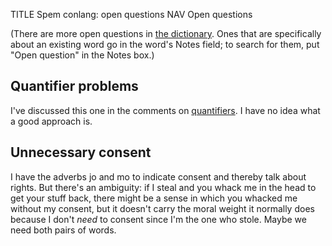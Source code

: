 TITLE Spem conlang: open questions
NAV Open questions

(There are more open questions in [the dictionary](search). Ones that are specifically about an existing word go in the word's Notes field; to search for them, put "Open question" in the Notes box.)

## Quantifier problems

I've discussed this one in the comments on [quantifiers](quantifiers). I have no idea what a good approach is.

## Unnecessary consent

I have the adverbs <spem>jo</spem> and <spem>mo</spem> to indicate consent and thereby talk about rights. But there's an ambiguity: if I steal and you whack me in the head to get your stuff back, there might be a sense in which you whacked me without my consent, but it doesn't carry the moral weight it normally does because I don't *need* to consent since I'm the one who stole. Maybe we need both pairs of words.
